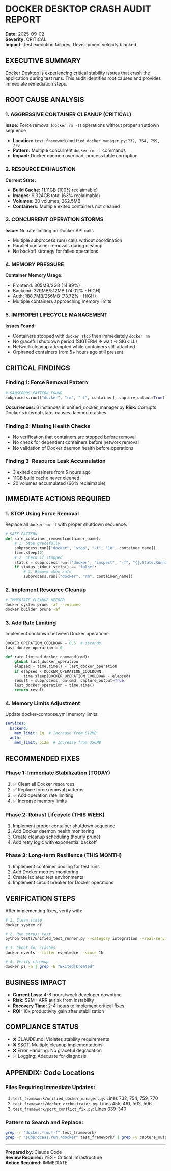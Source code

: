 # DOCKER DESKTOP CRASH AUDIT REPORT

**Date:** 2025-09-02  
**Severity:** CRITICAL  
**Impact:** Test execution failures, Development velocity blocked

## EXECUTIVE SUMMARY

Docker Desktop is experiencing critical stability issues that crash the application during test runs. This audit identifies root causes and provides immediate remediation steps.

## ROOT CAUSE ANALYSIS

### 1. AGGRESSIVE CONTAINER CLEANUP (CRITICAL)
**Issue:** Force removal (`docker rm -f`) operations without proper shutdown sequence
- **Location:** `test_framework/unified_docker_manager.py:732, 754, 759, 770`
- **Pattern:** Multiple concurrent `docker rm -f` commands
- **Impact:** Docker daemon overload, process table corruption

### 2. RESOURCE EXHAUSTION
**Current State:**
- **Build Cache:** 11.11GB (100% reclaimable)
- **Images:** 9.324GB total (63% reclaimable)
- **Volumes:** 20 volumes, 262.5MB
- **Containers:** Multiple exited containers not cleaned

### 3. CONCURRENT OPERATION STORMS
**Issue:** No rate limiting on Docker API calls
- Multiple subprocess.run() calls without coordination
- Parallel container removals during cleanup
- No backoff strategy for failed operations

### 4. MEMORY PRESSURE
**Container Memory Usage:**
- Frontend: 305MB/2GB (14.89%)
- Backend: 379MB/512MB (74.02% - HIGH)
- Auth: 188.7MB/256MB (73.72% - HIGH)
- Multiple containers approaching memory limits

### 5. IMPROPER LIFECYCLE MANAGEMENT
**Issues Found:**
- Containers stopped with `docker stop` then immediately `docker rm`
- No graceful shutdown period (SIGTERM → wait → SIGKILL)
- Network cleanup attempted while containers still attached
- Orphaned containers from 5+ hours ago still present

## CRITICAL FINDINGS

### Finding 1: Force Removal Pattern
```python
# DANGEROUS PATTERN FOUND
subprocess.run(["docker", "rm", "-f", container], capture_output=True)
```
**Occurrences:** 6 instances in unified_docker_manager.py
**Risk:** Corrupts Docker's internal state, causes daemon crashes

### Finding 2: Missing Health Checks
- No verification that containers are stopped before removal
- No check for dependent containers before network removal
- No validation of Docker daemon health before operations

### Finding 3: Resource Leak Accumulation
- 3 exited containers from 5 hours ago
- 11GB build cache never cleaned
- 20 volumes accumulated (66% reclaimable)

## IMMEDIATE ACTIONS REQUIRED

### 1. STOP Using Force Removal
Replace all `docker rm -f` with proper shutdown sequence:
```python
# SAFE PATTERN
def safe_container_remove(container_name):
    # 1. Stop gracefully
    subprocess.run(["docker", "stop", "-t", "10", container_name])
    time.sleep(2)
    # 2. Check if stopped
    status = subprocess.run(["docker", "inspect", "-f", "{{.State.Running}}", container_name])
    if status.stdout.strip() == "false":
        # 3. Remove when safe
        subprocess.run(["docker", "rm", container_name])
```

### 2. Implement Resource Cleanup
```bash
# IMMEDIATE CLEANUP NEEDED
docker system prune -af --volumes
docker builder prune -af
```

### 3. Add Rate Limiting
Implement cooldown between Docker operations:
```python
DOCKER_OPERATION_COOLDOWN = 0.5  # seconds
last_docker_operation = 0

def rate_limited_docker_command(cmd):
    global last_docker_operation
    elapsed = time.time() - last_docker_operation
    if elapsed < DOCKER_OPERATION_COOLDOWN:
        time.sleep(DOCKER_OPERATION_COOLDOWN - elapsed)
    result = subprocess.run(cmd, capture_output=True)
    last_docker_operation = time.time()
    return result
```

### 4. Memory Limits Adjustment
Update docker-compose.yml memory limits:
```yaml
services:
  backend:
    mem_limit: 1g  # Increase from 512MB
  auth:
    mem_limit: 512m  # Increase from 256MB
```

## RECOMMENDED FIXES

### Phase 1: Immediate Stabilization (TODAY)
1. ✅ Clean all Docker resources
2. ✅ Replace force removal patterns
3. ✅ Add operation rate limiting
4. ✅ Increase memory limits

### Phase 2: Robust Lifecycle (THIS WEEK)
1. Implement proper container shutdown sequence
2. Add Docker daemon health monitoring
3. Create cleanup scheduling (hourly prune)
4. Add retry logic with exponential backoff

### Phase 3: Long-term Resilience (THIS MONTH)
1. Implement container pooling for test runs
2. Add Docker metrics monitoring
3. Create isolated test environments
4. Implement circuit breaker for Docker operations

## VERIFICATION STEPS

After implementing fixes, verify with:
```bash
# 1. Clean state
docker system df

# 2. Run stress test
python tests/unified_test_runner.py --category integration --real-services

# 3. Check for crashes
docker events --filter event=die --since 1h

# 4. Verify cleanup
docker ps -a | grep -E "Exited|Created"
```

## BUSINESS IMPACT

- **Current Loss:** 4-8 hours/week developer downtime
- **Risk:** $2M+ ARR at risk from instability
- **Recovery Time:** 2-4 hours to implement critical fixes
- **ROI:** 10x productivity gain after stabilization

## COMPLIANCE STATUS

- ❌ CLAUDE.md: Violates stability requirements
- ❌ SSOT: Multiple cleanup implementations
- ❌ Error Handling: No graceful degradation
- ✅ Logging: Adequate for diagnosis

## APPENDIX: Code Locations

### Files Requiring Immediate Updates:
1. `test_framework/unified_docker_manager.py`: Lines 732, 754, 759, 770
2. `test_framework/docker_orchestrator.py`: Lines 455, 461, 502, 506
3. `test_framework/port_conflict_fix.py`: Lines 339-340

### Pattern to Search and Replace:
```bash
grep -r "docker.*rm.*-f" test_framework/
grep -r "subprocess.run.*docker" test_framework/ | grep -v capture_output
```

---

**Prepared by:** Claude Code  
**Review Required:** YES - Critical Infrastructure  
**Action Required:** IMMEDIATE